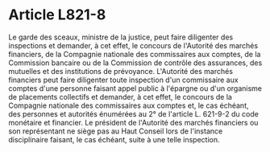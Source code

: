 # Article L821-8

Le garde des sceaux, ministre de la justice, peut faire diligenter des inspections et demander, à cet effet, le concours de l'Autorité des marchés financiers, de la Compagnie nationale des commissaires aux comptes, de la Commission bancaire ou de la Commission de contrôle des assurances, des mutuelles et des institutions de prévoyance.   L'Autorité des marchés financiers peut faire diligenter toute inspection d'un commissaire aux comptes d'une personne faisant appel public à l'épargne ou d'un organisme de placements collectifs et demander, à cet effet, le concours de la Compagnie nationale des commissaires aux comptes et, le cas échéant, des personnes et autorités énumérées au 2° de l'article L. 621-9-2 du code monétaire et financier. Le président de l'Autorité des marchés financiers ou son représentant ne siège pas au Haut Conseil lors de l'instance disciplinaire faisant, le cas échéant, suite à une telle inspection.